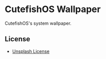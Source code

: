 # CutefishOS Wallpaper

CutefishOS's system wallpaper.

## License

* [Unsplash License](https://unsplash.com/license)
